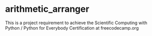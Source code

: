 # arithmetic_arranger
This is a project requirement to achieve the Scientific Computing with Python / Python for Everybody Certification  at freecodecamp.org
